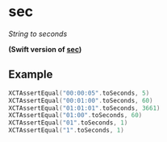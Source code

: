 # sec

*String to seconds*

**(Swift version of [sec](https://github.com/sindresorhus/sec))**


## Example

```swift
XCTAssertEqual("00:00:05".toSeconds, 5)
XCTAssertEqual("00:01:00".toSeconds, 60)
XCTAssertEqual("01:01:01".toSeconds, 3661)
XCTAssertEqual("01:00".toSeconds, 60)
XCTAssertEqual("01".toSeconds, 1)
XCTAssertEqual("1".toSeconds, 1)
```
